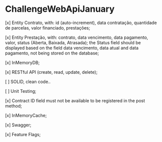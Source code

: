 # ChallengeWebApiJanuary

 [x] Entity Contrato, with: id (auto-increment), data contratação, quantidade de parcelas, valor financiado, prestações;
 
 [x] Entity Prestação, with: contrato, data vencimento, data pagamento, valor, status (Aberta, Baixada, Atrasada);
 the Status field should be displayed based on the field data vencimento, data atual and data pagamento, not being stored on the database;
 
 [x] InMemoryDB;
 
 [x] RESTful API (create, read, update, delete);
 
 [ ] SOLID, clean code..
 
 [ ] Unit Testing;
 
 [x] Contract ID field must not be available to be registered in the post method;
 
 [x] InMemoryCache;
 
 [x] Swagger;
 
 [x] Feature Flags;
